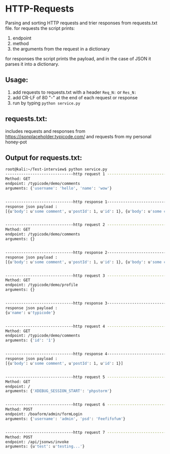 # HTTP-Requests
Parsing and sorting HTTP requests and trier responses from requests.txt file.
for requests the script prints:
1. endpoint
2. method
3. the arguments from the request in a dictionary

for responses the script prints the payload, and in the case of JSON it parses it into a dictionary.

## Usage:
1. add requests to requests.txt with a header ```Req_N:``` or ```Res_N:```
2. add CR-LF of 80 "-" at the end of each request or response
3. run by typing ```python service.py```

## requests.txt:
includes requests and responses from https://jsonplaceholder.typicode.com/ and requests from my personal honey-pot

## Output for requests.txt:
```bash
root@kali:~/Test-interview$ python service.py 
------------------------------http request 1 ------------------------------
Method: GET
endpoint: /typicode/demo/comments
arguments: {'username': 'hello', 'name': 'wow'}


------------------------------http response 1------------------------------
response json payload :
[{u'body': u'some comment', u'postId': 1, u'id': 1}, {u'body': u'some comment', u'postId': 1, u'id': 2}]


------------------------------http request 2 ------------------------------
Method: GET
endpoint: /typicode/demo/comments
arguments: {}


------------------------------http response 2------------------------------
response json payload :
[{u'body': u'some comment', u'postId': 1, u'id': 1}, {u'body': u'some comment', u'postId': 1, u'id': 2}]


------------------------------http request 3 ------------------------------
Method: GET
endpoint: /typicode/demo/profile
arguments: {}


------------------------------http response 3------------------------------
response json payload :
{u'name': u'typicode'}


------------------------------http request 4 ------------------------------
Method: GET
endpoint: /typicode/demo/comments
arguments: {'id': '1'}


------------------------------http response 4------------------------------
response json payload :
[{u'body': u'some comment', u'postId': 1, u'id': 1}]


------------------------------http request 5 ------------------------------
Method: GET
endpoint: /
arguments: {'XDEBUG_SESSION_START': 'phpstorm'}


------------------------------http request 6 ------------------------------
Method: POST
endpoint: /boaform/admin/formLogin
arguments: {'username': 'admin', 'psd': 'Feefifofum'}


------------------------------http request 7 ------------------------------
Method: POST
endpoint: /api/jsonws/invoke
arguments: {u'test': u'testing...'}

```
